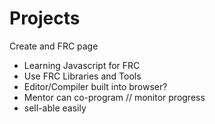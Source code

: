 # Projects


Create and FRC page

- Learning Javascript for FRC
- Use FRC Libraries and Tools
- Editor/Compiler built into browser?
- Mentor can co-program // monitor progress
- sell-able easily


